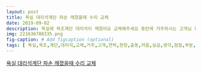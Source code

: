 ```yaml
---
layout: post
title: 욕실 대리석계단 파손 깨졌을때 수리 교체
date: 2019-09-02
description: 욕실에 욕조계단 대리석이 깨졌어요 교체해주세요 동탄에 거주하시는 고객님 연락을 받고 현장으로 김천 동탄2신도시 다산신도시 부천 양재 남양주 별내신도시 양주 의정부 포천 양평 이천 홍천 춘천 원주 
img: 221636788335.png
fig-caption: # Add figcaption (optional)
tags: [ 욕실,욕조,계단,대리석,교체,거주,고객,연락,현장,출동,처음,실금,생각,점점,부분,아이,상황,이집,아파트,차례,대리석,계단,교체,군데,파손,분명,문제,화장실,욕실,대리석,계단,파손,수리,교체,현장,문제점,발견,대리석,화강석,문제,해결,비법,현장,공개,교체,교체,천연,대리석,교체,대리석,수리,교체,인조,연석,공시,공후,동영상,교체,완료,대리석,수리,교체,정말,업체,시공,대리석,교체,하자,발생,사용,과실,파손,이유,한스,집도,대리석,수리,교체,경험,노하우,겸비,원인,해결,대리석,파손,대리석,수리,교체,전문가,한스,집도,상담,아래,이미지,클릭,즉시,전화,연결,작업중,전화,연결,현장사진,설명,문자,카톡,작업,순차,연락,현장,대리석,계단,사진,아이,욕조,자주,이용,정말,큰일,날뻔,고객,서도,교체,대리석,먼저,제거,신축,건물,건물,건물,건물,아파트,아파트,빌라,주택,전원주택,단독주택,다세대,주택,오피스텔,원룸,투룸,모텔,호텔,게스트하우스,펜션,별장,유치원,어린이집,학교,공공기관,공기업,박물관,문화재,중소기업,대기업,공장,사무실,회사,빌딩,주차장,마트,대형,마트,백화점,명품,가게,상가,학원,건물,공공화장실,욕실,대리석,계단,파손,수리,교체,한스,대리석,손상,조심,제거,지지,에폭시,제거,완료,석재,에폭시,제거,꿀렁거림,발생,파손,원인,모자이크,파손,원인,한스,집도,사만,비법,원인,해결,완료,다른,대리석,덜렁,거리,거나,방치,확률,기존,대리석,달라,기존,대리석,최대한,제작,오차,대리석,설치,치수,잘못,측정,공간,발생,수평,꿀렁거림,확인,고정,마감,작업,실시,대리석,색상,색상,실리콘,기존,실리콘,작업,작업,돌틈,물이,바닥,물이,흥건,건조,대리석,교체,욕실,천연,대리석,세면대,계단,파손,복구,복원,수리,교체,업체,공전,공후,에폭시,고정,실리콘,마무리,작업,굿굿,욕조,실리콘,고객,몰래,서비스,욕실,곰팡이,방지,실리콘,한스,센스,교체,교체,파손,폐기물,처리,걱정,한스,집도,사가,처리,공후,하루,정도,사용,대리석,안쪽,에폭시,실리콘,교체,부분,모조리,실리콘,작업,고객,만족,서비스,최선,욕실,화장실,대리석,거나,파손,걱정,가요,바르게,시공,업체,한스,집도,문의,최저,시공,시공,전국,시공,출장,지역,서울,수도권,평택,화성,송도,성북,성동,양천,구로,송파,서초,목동,용산,광진,동작,영등포,하남,마포,서대문,은평,관악,노원,강남,강북,강동,강서,도봉,중랑,신도림,수서,안양,안산,대전,세종,수원,용인,천안,당진,아산,군포,의왕,시흥,청라,월곶,과천,일산,파주,분당,성남,안성,창원,부산,대구,경산,구미,김천,신도시,다산,신도시,부천,양재,남양주,신도시,양주,의정부,포천,양평,이천,홍천,춘천,원주,연천,철원,화천,화장실,욕실,대리석,세면대,계단,파손,수리,복원,교체,한스,강추,아래,이미지,클릭,즉시,전화,연결,아래,시공,한스,집도,문의 ]
---
```

[욕실 대리석계단 파손 깨졌을때 수리 교체](https://blog.naver.com/hanszipdosa?Redirect=Log&logNo=221636788335)
